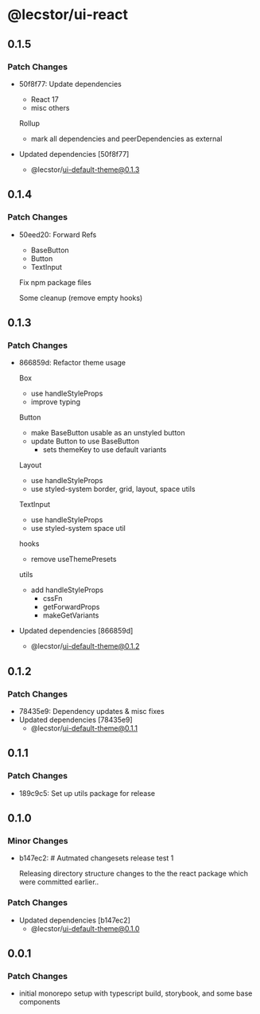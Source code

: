 # @lecstor/ui-react

## 0.1.5

### Patch Changes

- 50f8f77: Update dependencies

  - React 17
  - misc others

  Rollup

  - mark all dependencies and peerDependencies as external

- Updated dependencies [50f8f77]
  - @lecstor/ui-default-theme@0.1.3

## 0.1.4

### Patch Changes

- 50eed20: Forward Refs

  - BaseButton
  - Button
  - TextInput

  Fix npm package files

  Some cleanup (remove empty hooks)

## 0.1.3

### Patch Changes

- 866859d: Refactor theme usage

  Box

  - use handleStyleProps
  - improve typing

  Button

  - make BaseButton usable as an unstyled button
  - update Button to use BaseButton
    - sets themeKey to use default variants

  Layout

  - use handleStyleProps
  - use styled-system border, grid, layout, space utils

  TextInput

  - use handleStyleProps
  - use styled-system space util

  hooks

  - remove useThemePresets

  utils

  - add handleStyleProps
    - cssFn
    - getForwardProps
    - makeGetVariants

- Updated dependencies [866859d]
  - @lecstor/ui-default-theme@0.1.2

## 0.1.2

### Patch Changes

- 78435e9: Dependency updates & misc fixes
- Updated dependencies [78435e9]
  - @lecstor/ui-default-theme@0.1.1

## 0.1.1

### Patch Changes

- 189c9c5: Set up utils package for release

## 0.1.0

### Minor Changes

- b147ec2: # Autmated changesets release test 1

  Releasing directory structure changes to the the react package which were committed earlier..

### Patch Changes

- Updated dependencies [b147ec2]
  - @lecstor/ui-default-theme@0.1.0

## 0.0.1

### Patch Changes

- initial monorepo setup with typescript build, storybook, and some base components
